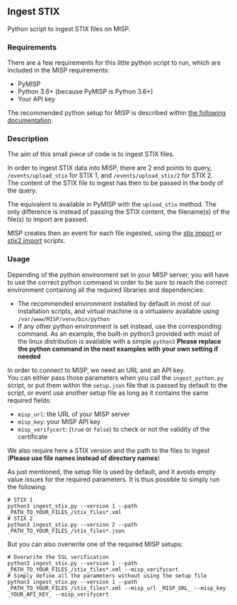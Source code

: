 ## Ingest STIX

Python script to ingest STIX files on MISP.

### Requirements

There are a few requirements for this little python script to run, which are included in the MISP requirements:
- PyMISP
- Python 3.6+ (because PyMISP is Python 3.6+)
- Your API key

The recommended python setup for MISP is described within [the following documentation](https://www.circl.lu/doc/misp/updating-python/).

### Description

The aim of this small piece of code is to ingest STIX files.

In order to ingest STIX data into MISP, there are 2 end points to query, `/events/upload_stix` for STIX 1, and `/events/upload_stix/2` for STIX 2.  
The content of the STIX file to ingest has then to be passed in the body of the query.

The equivalent is available in PyMISP with the `upload_stix` method. The only difference is instead of passing the STIX content, the filename(s) of the file(s) to import are passed.

MISP creates then an event for each file ingested, using the [stix import](https://github.com/MISP/MISP/blob/2.4/app/files/scripts/stix2misp.py) or [stix2 import](https://github.com/MISP/MISP/blob/2.4/app/files/scripts/stix2/stix2misp.py) scripts.

### Usage

Depending of the python environment set in your MISP server, you will have to use the correct python command in order to be sure to reach the correct environment containing all the required libraries and dependencies:
- The recommended environment installed by default in most of our installation scripts, and virtual machine is a virtualenv available using `/var/www/MISP/venv/bin/python`
- If any other python environment is set instead, use the corresponding command. As an example, the built-in python3 provided with most of the linux distribution is available with a simple `python3`
**Please replace the python command in the next examples with your own setting if needed**

In order to connect to MISP, we need an URL and an API key.  
You can either pass those parameters when you call the `ingest_python.py` script, or put them within the `setup.json` file that is passed by default to the script, or event use another setup file as long as it contains the same required fields:
- `misp_url`: the URL of your MISP server
- `misp_key`: your MISP API key
- `misp_verifycert`: (`true` or `false`) to check or not the validity of the certificate

We also require here a STIX version and the path to the files to ingest (**Please use file names instead of directory names**)

As just mentioned, the setup file is used by default, and it avoids empty value issues for the required parameters. It is thus possible to simply run the following:
```
# STIX 1
python3 ingest_stix.py --version 1 --path _PATH_TO_YOUR_FILES_/stix_files*.xml
# STIX 2
python3 ingest_stix.py --version 2 --path _PATH_TO_YOUR_FILES_/stix_files*.json
```

But you can also overwrite one of the required MISP setups:
```
# Overwrite the SSL verification
python3 ingest_stix.py --version 1 --path _PATH_TO_YOUR_FILES_/stix_files*.xml --misp_verifycert
# Simply define all the parameters without using the setup file
python3 ingest_stix.py --version 1 --path _PATH_TO_YOUR_FILES_/stix_files*.xml --misp_url _MISP_URL_ --misp_key _YOUR_API_KEY_ --misp_verifycert
```